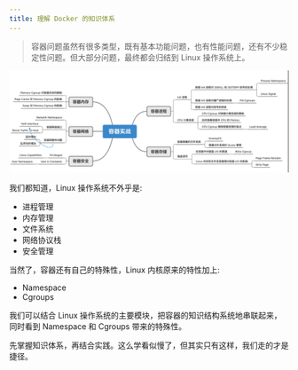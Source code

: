 ```yaml
---
title: 理解 Docker 的知识体系
---
```


> 容器问题虽然有很多类型，既有基本功能问题，也有性能问题，还有不少稳定性问题。但大部分问题，最终都会归结到 Linux 操作系统上。

![](pic/conpic/01.png)

我们都知道，Linux 操作系统不外乎是:

- 进程管理
- 内存管理
- 文件系统
- 网络协议栈
- 安全管理

当然了，容器还有自己的特殊性，Linux 内核原来的特性加上:

- Namespace
- Cgroups

我们可以结合 Linux 操作系统的主要模块，把容器的知识结构系统地串联起来，同时看到 Namespace 和 Cgroups 带来的特殊性。

先掌握知识体系，再结合实践。这么学看似慢了，但其实只有这样，我们走的才是捷径。
